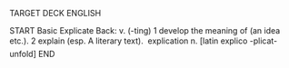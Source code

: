 TARGET DECK
ENGLISH

START
Basic
Explicate
Back: v. (-ting) 1 develop the meaning of (an idea etc.). 2 explain (esp. A literary text).  explication n. [latin explico -plicat- unfold]
END
